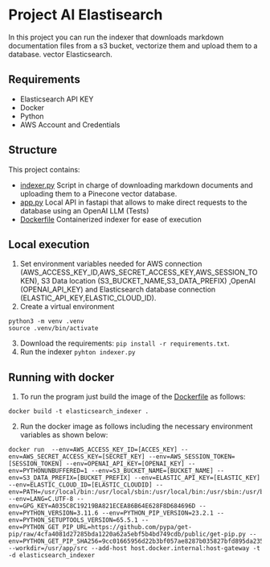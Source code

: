 # Project AI Elastisearch

In this project you can run the indexer that downloads markdown documentation files from a s3 bucket, vectorize them and upload them to a database. 
vector Elasticsearch.

## Requirements

- Elasticsearch API KEY 
- Docker 
- Python
- AWS Account and Credentials

## Structure

This project contains:

- [indexer.py](src%2Findexer.py) Script in charge of downloading markdown documents and uploading them to a Pinecone vector database.
- [app.py](src%2Fapp.py) Local API in fastapi that allows to make direct requests to the database using an OpenAI LLM (Tests)
- [Dockerfile](Dockerfile) Containerized indexer for ease of execution

## Local execution
1. Set environment variables needed for AWS connection (AWS_ACCESS_KEY_ID,AWS_SECRET_ACCESS_KEY,AWS_SESSION_TOKEN), S3 Data location (S3_BUCKET_NAME,S3_DATA_PREFIX) ,OpenAI (OPENAI_API_KEY) and Elasticsearch database connection (ELASTIC_API_KEY,ELASTIC_CLOUD_ID).
2. Create a virtual environment
``` shell
python3 -m venv .venv
source .venv/bin/activate
```
3. Download the requirements: ````pip install -r requirements.txt````.
3. Run the indexer ````pyhton indexer.py````

## Running with docker
1. To run the program just build the image of the [Dockerfile](Dockerfile) as follows:
```shell
docker build -t elasticsearch_indexer .
```

2. Run the docker image as follows including the necessary environment variables as shown below:
```shell
docker run  --env=AWS_ACCESS_KEY_ID=[ACCES_KEY] --env=AWS_SECRET_ACCESS_KEY=[SECRET_KEY] --env=AWS_SESSION_TOKEN=[SESSION_TOKEN] --env=OPENAI_API_KEY=[OPENAI_KEY] --env=PYTHONUNBUFFERED=1 --env=S3_BUCKET_NAME=[BUCKET_NAME] --env=S3_DATA_PREFIX=[BUCKET_PREFIX] --env=ELASTIC_API_KEY=[ELASTIC_KEY] --env=ELASTIC_CLOUD_ID=[ELASTIC_CLOUDID] --env=PATH=/usr/local/bin:/usr/local/sbin:/usr/local/bin:/usr/sbin:/usr/bin:/sbin:/bin --env=LANG=C.UTF-8 --env=GPG_KEY=A035C8C19219BA821ECEA86B64E628F8D684696D --env=PYTHON_VERSION=3.11.6 --env=PYTHON_PIP_VERSION=23.2.1 --env=PYTHON_SETUPTOOLS_VERSION=65.5.1 --env=PYTHON_GET_PIP_URL=https://github.com/pypa/get-pip/raw/4cfa4081d27285bda1220a62a5ebf5b4bd749cdb/public/get-pip.py --env=PYTHON_GET_PIP_SHA256=9cc01665956d22b3bf057ae8287b035827bfd895da235bcea200ab3b811790b6  --workdir=/usr/app/src --add-host host.docker.internal:host-gateway -t -d elasticsearch_indexer
```
